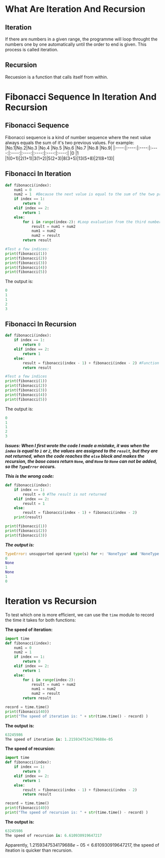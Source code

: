 # What Are Iteration And Recursion

## Iteration

If there are numbers in a given range, the programme will loop throught the numbers one by one automatically until the order to end is given. This process is called iteration.

## Recursion

Recuesion is a function that calls itself from within.

# Fibonacci Sequence In Iteration And Recursion

## Fibonacci Sequence

Fibonacci sequence is a kind of number sequence where the next value always equals the sum of it's two previous values. For example:
|No.1|No.2|No.3   |No.4 |No.5  |No.6  |No.7  |No.8  |No.9|
|:----:|:----:|:----:|:----:|:----:|:----:|:----:|:----:|:----:|
|0    |1  |1(0+1)|2(1+1)|3(1+2)|5(2+3)|8(3+5)|13(5+8)|21(8+13)|

## Fibonacci In Iteration

```py
def fibonacci(index):
    num1 = 0
    num2 = 1  #Because the next value is equal to the sum of the two previous values, so we define two viariables to store the two values.
    if index == 1:
        return 0
    elif index == 2:
        return 1
    else:
        for i in range(index-2): #Loop evaluation from the third number, loop once, loop twice from the fourth number.
            result = num1 + num2
            num1 = num2
            num2 = result
        return result

#Test a few indices:
print(fibonacci(1))
print(fibonacci(2))
print(fibonacci(3))
print(fibonacci(4))
print(fibonacci(5))
```

The output is:
```py
0
1
1
2
3
```

## Fibonacci In Recursion

```py
def fibonacci(index):
    if index == 1:
        return 0
    elif index == 2:
        return 1
    else:
        result = fibonacci(index - 1) + fibonacci(index - 2) #Function calls itself in within.
        return result

#Test a few indices
print(fibonacci(1))
print(fibonacci(2))
print(fibonacci(3))
print(fibonacci(4))
print(fibonacci(5))
```

The output is:
```py
0
1
1
2
3
```

_**Issues: When I first wrote the code I made a mistake, it was when the `index` is equal to `1` or `2`, the values are assigned to the `result`, but they are not returned, when the code reaches the `else` block and makes the recursion, the base cases return `None`, and `None` to `None` can not be added, so the `TypeError` occurs.**_

_**This is the wrong code:**_

```py
def fibonacci(index):
    if index == 1:
        result = 0 #The result is not returned
    elif index == 2:
        result = 1
    else:
        result = fibonacci(index - 1) + fibonacci(index - 2)
    print(result)

print(fibonacci(1))
print(fibonacci(2))
print(fibonacci(3))
```

_**The output is:**_
```py
TypeError: unsupported operand type(s) for +: 'NoneType' and 'NoneType'
0
None
1
None
1
0
```

# Iteration vs Recursion

To test which one is more efficient, we can use the `time` module to record the time it takes for both functions:

**The speed of iteration:**

```py
import time
def fibonacci(index):
    num1 = 0
    num2 = 1  
    if index == 1:
        return 0
    elif index == 2:
        return 1
    else:
        for i in range(index-2):
            result = num1 + num2
            num1 = num2
            num2 = result
        return result

record = time.time()
print(fibonacci(40))
print("The speed of iteration is: " + str(time.time() - record) )
```
**The output is:**
```py
63245986
The speed of iteration is: 1.2159347534179688e-05
```

**The speed of recursion:**

```py
import time
def fibonacci(index):
    if index == 1:
        return 0
    elif index == 2:
        return 1
    else:
        result = fibonacci(index - 1) + fibonacci(index - 2) 
        return result

record = time.time()
print(fibonacci(40))
print("The speed of recursion is: " + str(time.time() - record) )
```
**The output is:**
```py
63245986
The speed of recursion is: 6.610930919647217
```

Apparently, $1.2159347534179688e-05 < 6.610930919647217$, the speed of iteation is quicker than recursion. 






